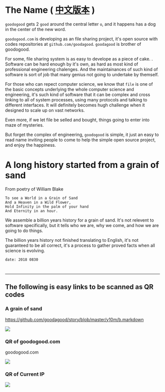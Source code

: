 
# The Name ( [中文版本](./cn/intro.2018.0830.md.html) )

`goodogood` gets 2 `good` around the central letter `o`,
and it happens has a dog in the center of the new word.

`goodogood.com` is developing as an file sharing project,
it's open source with codes repositories at `github.com/goodagood`.
`goodagood` is brother of goodogood.

For some, file sharing system is as easy to develope as a piece of cake.
.
Software can be hard enough by it's own, as hard as most kind of professional engineering chalenges.
And the maintainances of such kind of software is sort of job that many genius not going to undertake by themself.

For those who can repect computer science,
we know that `file` is one of the basic concepts underlying the whole computer science and engineering,
it's such kind of software that it can be complex and
cross linking to all of system processes, 
using many protocols and talking to different interfaces. 
It will definitely becomes hugh challenge when it designed to scale up on vast networks. 

Even more, if we let file be selled and bought, things going to enter into maze of mysteries.

But forget the complex of engineering, `goodogood` is simple, 
it just an easy to read name
inviting people to come to help the simple open source project,
and enjoy the happiness.


# A long history started from a grain of sand


From poetry of William Blake

    To see a World in a Grain of Sand
    And a Heaven in a Wild Flower,
    Hold Infinity in the palm of your hand 
    And Eternity in an hour.


We assemble a billion years history for a grain of sand. 
It's not relevent to software specifically, but it tells who we are,
why we come, and how we are going to do things.

The billion years history not finished translating to English,
it's not guaranteed to be all correct,
it's a process to gather proved facts when all science is evolving.


    date: 2018 0830




# <END>

<hr />

## The following is easy links to be scanned as QR codes


### A grain of sand

https://github.com/goodagood/story/blob/master/y10m/b.markdown

<div class="qrcode">
<img src="/pic/qr/qr.600.sand.story.github.jpeg" /> <br />
</div>

### QR of goodogood.com

goodogood.com

<div class="qrcode">
<img src="/pic/qr/qr.goodogood.com.600.jpeg" /> <br />
</div>

### QR of Current IP

<div class="qrcode">
<img src="/pic/qr/qr.600.54.168.214.184.jpeg" /> <br />
</div>


